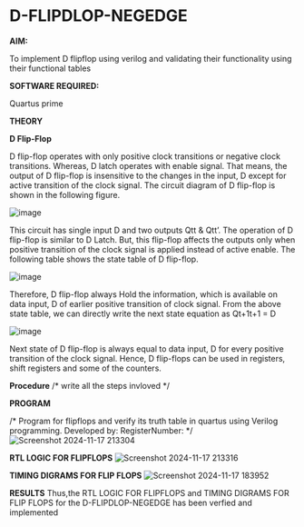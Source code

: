 # D-FLIPDLOP-NEGEDGE

**AIM:**

To implement  D flipflop using verilog and validating their functionality using their functional tables

**SOFTWARE REQUIRED:**

Quartus prime

**THEORY**

**D Flip-Flop**

D flip-flop operates with only positive clock transitions or negative clock transitions. Whereas, D latch operates with enable signal. That means, the output of D flip-flop is insensitive to the changes in the input, D except for active transition of the clock signal. The circuit diagram of D flip-flop is shown in the following figure.

![image](https://github.com/naavaneetha/D-FLIPDLOP-NEGEDGE/assets/154305477/48c81fe8-bc3f-40e7-95e2-519fc155ad51)

This circuit has single input D and two outputs Qtt & Qtt’. The operation of D flip-flop is similar to D Latch. But, this flip-flop affects the outputs only when positive transition of the clock signal is applied instead of active enable. The following table shows the state table of D flip-flop.

![image](https://github.com/naavaneetha/D-FLIPDLOP-NEGEDGE/assets/154305477/e5f3fda7-68ec-4a3a-a0a4-cf6f9cc4ab55)

Therefore, D flip-flop always Hold the information, which is available on data input, D of earlier positive transition of clock signal. From the above state table, we can directly write the next state equation as Qt+1t+1 = D

![image](https://github.com/naavaneetha/D-FLIPDLOP-NEGEDGE/assets/154305477/8592c0d8-2917-4142-91b9-d6c30dd891d2)

Next state of D flip-flop is always equal to data input, D for every positive transition of the clock signal. Hence, D flip-flops can be used in registers, shift registers and some of the counters.

**Procedure**
/* write all the steps invloved */

**PROGRAM**

/* Program for flipflops and verify its truth table in quartus using Verilog programming. Developed by: RegisterNumber:
*/![Screenshot 2024-11-17 213304](https://github.com/user-attachments/assets/0482a9e8-56c8-4ece-b3e5-7f2c9b2e0da7)


**RTL LOGIC FOR FLIPFLOPS**
![Screenshot 2024-11-17 213316](https://github.com/user-attachments/assets/3cb0d01f-420c-4923-b2de-c0f1ca2257bb)


**TIMING DIGRAMS FOR FLIP FLOPS**
![Screenshot 2024-11-17 183952](https://github.com/user-attachments/assets/eeb7b9b4-37a0-4a20-b640-0300f757a0b8)


**RESULTS**
Thus,the RTL LOGIC FOR FLIPFLOPS and TIMING DIGRAMS FOR FLIP FLOPS for the D-FLIPDLOP-NEGEDGE has been verfied and implemented
